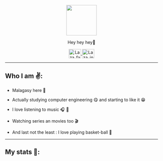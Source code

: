 <div id="header" align="center">
  <img src="https://media.giphy.com/media/HwBlFQZFcAoUcPHZdX/giphy.gif" width="100"/>
  
  <p align="center">Hey hey hey🎊</p>
  
  <div id="badges">
    <p align="center">
      <a href="https://www.facebook.com/martialandrihertse" target="_blank">
        <img align="center" src="https://raw.githubusercontent.com/rahuldkjain/github-profile-readme-generator/master/src/images/icons/Social/facebook.svg"                       alt="Laza_facebook" height="30" width="40"/>
      </a>
      <a href="https://www.instagram.com/martial_andrihertse" target="_blank">
        <img align="center" src="https://raw.githubusercontent.com/rahuldkjain/github-profile-readme-generator/master/src/images/icons/Social/instagram.svg"                     alt="Laza_insta" height="30" width="40" />
      </a>
    </p>
  </div>
</div>


---


## Who I am ✌:
- Malagasy here 🎊

- Actually studying computer engineering 😋 and starting to like it 😁

- I love listening to music 🎧 🎼

- Watching series an movies too 🎬

- And last not the least : I love playing basket-ball 🏀


---


## My stats 📜:

